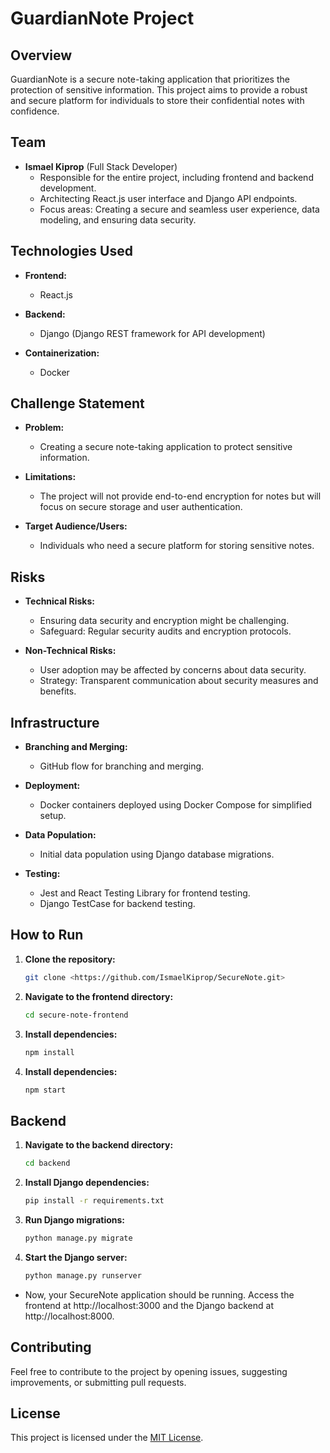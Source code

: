 # GuardianNote Project

## Overview
GuardianNote is a secure note-taking application that prioritizes the protection of sensitive information. This project aims to provide a robust and secure platform for individuals to store their confidential notes with confidence.

## Team

- **Ismael Kiprop** (Full Stack Developer)
  - Responsible for the entire project, including frontend and backend development.
  - Architecting React.js user interface and Django API endpoints.
  - Focus areas: Creating a secure and seamless user experience, data modeling, and ensuring data security.

## Technologies Used
- **Frontend:**
  - React.js

- **Backend:**
  - Django (Django REST framework for API development)

- **Containerization:**
  - Docker

## Challenge Statement
- **Problem:**
  - Creating a secure note-taking application to protect sensitive information.

- **Limitations:**
  - The project will not provide end-to-end encryption for notes but will focus on secure storage and user authentication.

- **Target Audience/Users:**
  - Individuals who need a secure platform for storing sensitive notes.

## Risks
- **Technical Risks:**
  - Ensuring data security and encryption might be challenging.
  - Safeguard: Regular security audits and encryption protocols.

- **Non-Technical Risks:**
  - User adoption may be affected by concerns about data security.
  - Strategy: Transparent communication about security measures and benefits.

## Infrastructure
- **Branching and Merging:**
  - GitHub flow for branching and merging.

- **Deployment:**
  - Docker containers deployed using Docker Compose for simplified setup.

- **Data Population:**
  - Initial data population using Django database migrations.

- **Testing:**
  - Jest and React Testing Library for frontend testing.
  - Django TestCase for backend testing.

## How to Run
1. **Clone the repository:**
   ```bash
   git clone <https://github.com/IsmaelKiprop/SecureNote.git>

2. **Navigate to the frontend directory:**
	```bash
	cd secure-note-frontend

3. **Install dependencies:**
	```bash
	npm install
4. **Install dependencies:**
	```bash
	npm start

## Backend
1. **Navigate to the backend directory:**
	```bash
	cd backend

2. **Install Django dependencies:**
	```bash
	pip install -r requirements.txt

3. **Run Django migrations:**
	```bash
	python manage.py migrate

4. **Start the Django server:**
	```bash
	python manage.py runserver

- Now, your SecureNote application should be running. Access the frontend at http://localhost:3000 and the Django backend at http://localhost:8000.

## Contributing

Feel free to contribute to the project by opening issues, suggesting improvements, or submitting pull requests.

## License

This project is licensed under the [MIT License](LICENSE).
